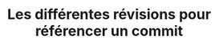 ---
layout: post
title:  "Les différentes révisions pour référencer un commit"
categories: command bisect
disqus: true
---